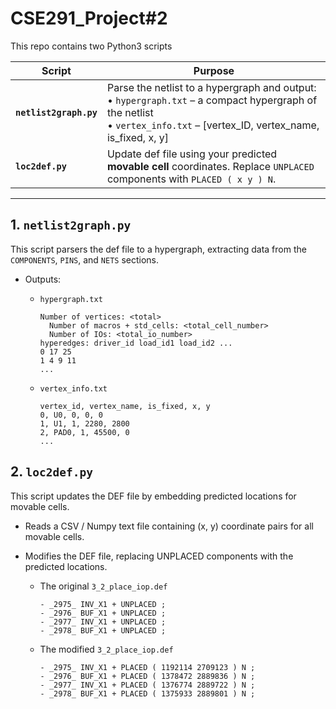 # CSE291_Project#2

This repo contains two Python3 scripts

| Script                 | Purpose                                                                                                                                                                         |
|------------------------|---------------------------------------------------------------------------------------------------------------------------------------------------------------------------------|
| **`netlist2graph.py`** | Parse the netlist to a hypergraph and output:<br>  • `hypergraph.txt` – a compact hypergraph of the netlist<br>  • `vertex_info.txt` – [vertex_ID, vertex_name, is_fixed, x, y] |
| **`loc2def.py`**       | Update def file using your predicted **movable cell** coordinates. Replace `UNPLACED` components with `PLACED ( x y ) N`.                                                       |

---

## 1. `netlist2graph.py`

This script parsers the def file to a hypergraph, extracting data from the `COMPONENTS`, `PINS`, and `NETS` sections.

* Outputs:
  * `hypergraph.txt`

    ```
    Number of vertices: <total>
      Number of macros + std_cells: <total_cell_number>
      Number of IOs: <total_io_number>
    hyperedges: driver_id load_id1 load_id2 ...
    0 17 25
    1 4 9 11
    ...
    ```

  * `vertex_info.txt`

    ```
    vertex_id, vertex_name, is_fixed, x, y
    0, U0, 0, 0, 0
    1, U1, 1, 2280, 2800
    2, PAD0, 1, 45500, 0
    ...
    ```
## 2. `loc2def.py`

This script updates the DEF file by embedding predicted locations for movable cells.
* Reads a CSV / Numpy text file containing (x, y) coordinate pairs for all movable cells.
* Modifies the DEF file, replacing UNPLACED components with the predicted locations.

  * The original `3_2_place_iop.def`

    ```
    - _2975_ INV_X1 + UNPLACED ;
    - _2976_ BUF_X1 + UNPLACED ;
    - _2977_ INV_X1 + UNPLACED ;
    - _2978_ BUF_X1 + UNPLACED ;
    ```
    
  * The modified `3_2_place_iop.def`

    ```
    - _2975_ INV_X1 + PLACED ( 1192114 2709123 ) N ;
    - _2976_ BUF_X1 + PLACED ( 1378472 2889836 ) N ;
    - _2977_ INV_X1 + PLACED ( 1376774 2889722 ) N ;
    - _2978_ BUF_X1 + PLACED ( 1375933 2889801 ) N ;
    ```

